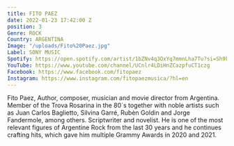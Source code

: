 ```yaml
---
title: FITO PAEZ
date: 2022-01-23 17:42:00 Z
position: 3
Genre: ROCK
Country: ARGENTINA
Image: "/uploads/Fito%20Paez.jpg"
Label: SONY MUSIC
Spotify: https://open.spotify.com/artist/1bZNv4q3OxYq7mmnLha7Tu?si=Sh9kYF10TDiy_VKD_EmmWw
YouTube: https://www.youtube.com/channel/UCnlr4LDiHnZCazpfuCT1czg
Facebook: https://www.facebook.com/fitopaez
Instagram: https://www.instagram.com/fitopaezmusica/?hl=en
---
```


Fito Paez, Author, composer, musician and movie director from Argentina. Member of the Trova Rosarina in the 80´s together with noble artists such as Juan Carlos Baglietto, Silvina Garré, Rubèn Goldin and Jorge Fandermole, among others. Scriptwriter and novelist. He is one of the most relevant figures of Argentine Rock from the last 30 years and he continues crafting hits, which gave him multiple Grammy Awards in 2020 and 2021.